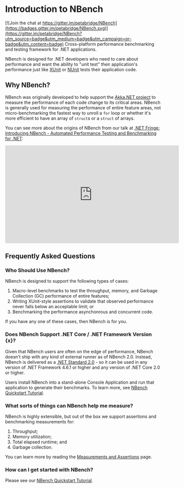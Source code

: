 # Introduction to NBench

[![Join the chat at https://gitter.im/petabridge/NBench](https://badges.gitter.im/petabridge/NBench.svg)](https://gitter.im/petabridge/NBench?utm_source=badge&utm_medium=badge&utm_campaign=pr-badge&utm_content=badge)
Cross-platform performance benchmarking and testing framework for .NET applications.

NBench is designed for .NET developers who need to care about performance and want the ability to "unit test" their application's performance just like [XUnit](https://github.com/xunit/xunit) or [NUnit](http://nunit.org/) tests their application code.

## Why NBench?
NBench was originally developed to help support the [Akka.NET project](https://getakka.net/) to measure the performance of each code change to its critical areas. NBench is generally used for measuring the performance of entire feature areas, not micro-benchmarking the fastest way to unroll a `for` loop or whether it's more efficient to have an array of `struct`s or a `struct` of arrays.

You can see more about the origins of NBench from our talk at [.NET Fringe: Introducing NBench - Automated Performance Testing and Benchmarking for .NET](https://www.youtube.com/watch?v=EWWMAhAERFg):

<iframe width="560" height="315" src="https://www.youtube.com/embed/EWWMAhAERFg" frameborder="0" allow="accelerometer; autoplay; encrypted-media; gyroscope; picture-in-picture" allowfullscreen></iframe>

## Frequently Asked Questions

### Who Should Use NBench?
NBench is designed to support the following types of cases:

1. Macro-level benchmarks to test the throughput, memory, and Garbage Collection (GC) performance of entire features;
2. Writing XUnit-style assertions to validate that observed performance never falls below an acceptable limit; or
3. Benchmarking the performance asynchonrous and concurrent code.

If you have any one of these cases, then NBench is for you.

### Does NBench Support .NET Core / .NET Framework Version {x}?
Given that NBench users are often on the edge of performance, NBench doesn't ship with any kind of external runner as of NBench 2.0. Instead, NBench is delivered as a [.NET Standard 2.0](https://docs.microsoft.com/en-us/dotnet/standard/net-standard) - so it can be used in any version of .NET Framework 4.6.1 or higher and any version of .NET Core 2.0 or higher.

Users install NBench into a stand-alone Console Application and run that application to generate their benchmarks. To learn more, see [NBench Quickstart Tutorial](quickstart.md).

### What sorts of things can NBench help me measure?
NBench is highly extensible, but out of the box we support assertions and benchmarking measurements for:

1. Throughput;
2. Memory utilization;
3. Total elapsed runtime; and
4. Garbage collection.

You can learn more by reading the [Measurements and Assertions](measurements.md) page.

### How can I get started with NBench?
Please see our [NBench Quickstart Tutorial](quickstart.md).